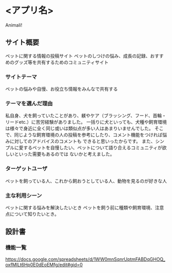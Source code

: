 # <アプリ名>
Animali!

## サイト概要
ペットに関する情報の投稿サイト
ペットのしつけの悩み、成長の記録、おすすめのグッズ等を共有するためのコミュニティサイト

### サイトテーマ
ペットの悩みや自慢、お役立ち情報をみんなで共有する

### テーマを選んだ理由
私自身、犬を飼っていたことがあり、躾やケア（ブラッシング、フード、首輪・リードetc.）に苦労経験がありました。
一括りに犬といっても、犬種や飼育環境は様々で身近に全く同じ或いは類似点が多い人はあまりいませんでした。
そこで、同じような飼育環境の人の投稿を参考にしたり、コメント機能をつければ悩みに対してのアドバイスのコメントも
できると思いったからです。
また、シンプルに愛するペットを自慢したい、ペットについて語り合えるコミュニティが欲しいといった需要もあるのでは
ないかと考えました。

### ターゲットユーザ
ペットを飼っている人、これから飼おうとしている人、動物を見るのが好きな人

### 主な利用シーン
ペットに関する悩みを解決したいとき
ペットを飼う前に種類や飼育環境、注意点について知りたいとき。

## 設計書

### 機能一覧
https://docs.google.com/spreadsheets/d/1WW0mnSqnrUptmFABDqGHOQ_oxfMILt6Hp0E0dEoEMfg/edit#gid=0
